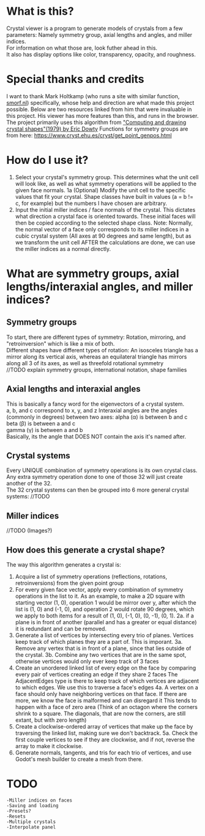 # What is this?
Crystal viewer is a program to generate models of crystals from a few parameters: Namely symmetry group, axial lengths and angles, and miller indices.  
For information on what those are, look futher ahead in this.  
It also has display options like color, transparency, opacity, and roughness.  

# Special thanks and credits
I want to thank Mark Holtkamp (who runs a site with similar function, [smorf.nl](https://smorf.nl)) specifically, whose help and direction are what made this project possible. Below are two resources linked from him that were invaluable in this project. His viewer has more features than this, and runs in the browser.
The project primarily uses this algorithm from ["Computing and drawing crystal shapes"(1979) by Eric Dowty](http://www.minsocam.org/ammin/AM65/AM65_465.pdf)
Functions for symmetry groups are from here: https://www.cryst.ehu.es/cryst/get_point_genpos.html

# How do I use it?
1. Select your crystal's symmetry group. This determines what the unit cell will look like, as well as what symmetry operations will be applied to the given face normals.
	1a (Optional) Modify the unit cell to the specific values that fit your crystal. Shape classes have built in values (a = b != c, for example) but the numbers I have chosen are arbitrary.
2. Input the initial miller indices / face normals of the crystal. This dictates what direction a crystal face is oriented towards. These initial faces will then be copied according to the selected shape class. 
	Note: Normally, the normal vector of a face only corresponds to its miller indices in a cubic crystal system (All axes at 90 degrees and same length), but as we transform the unit cell AFTER the calculations are done, we can use the miller indices as a normal directly.
# What are symmetry groups, axial lengths/interaxial angles, and miller indices?

## Symmetry groups
To start, there are different types of symmetry: Rotation, mirroring, and "retroinversion" which is like a mix of both.  
Different shapes have different types of rotation: An isosceles triangle has a mirror along its vertical axis, whereas an equilateral triangle has mirrors along all 3 of its axes, as well as threefold rotational symmetry  
//TODO explain symmetry groups, international notation, shape families

## Axial lengths and interaxial angles
This is basically a fancy word for the eigenvectors of a crystal system.  
a, b, and c correspond to x, y, and z
Interaxial angles are the angles (commonly in degrees) between two axes:
	alpha (α) is between b and c  
	beta (β) is between a and c  
	gamma (γ) is between a and b  
Basically, its the angle that DOES NOT contain the axis it's named after. 

## Crystal systems
Every UNIQUE combination of symmetry operations is its own crystal class.  
Any extra symmetry operation done to one of those 32 will just create another of the 32.  
The 32 crystal systems can then be grouped into 6 more general crystal systems:
//TODO

## Miller indices
//TODO (Images?)

## How does this generate a crystal shape?
The way this algorithm generates a crystal is:
1. Acquire a list of symmetry operations (reflections, rotations, retroinversions) from the given point group
2. For every given face vector, apply every combination of symmetry operations in the list to it.
    As an example, to make a 2D square with starting vector (1, 0), operation 1 would be mirror over y,
    after which the list is (1, 0) and (-1, 0), and operation 2 would rotate 90 degrees, which we apply to both items
    for a result of (1, 0), (-1, 0), (0, -1), (0, 1).
2a. if a plane is in front of another (parallel and has a greater or equal distance) it is redundant and can be removed.
3. Generate a list of vertices by intersecting every trio of planes.
    Vertices keep track of which planes they are a part of. This is imporant.
3a. Remove any vertex that is in front of a plane, since that lies outside of the crystal.
3b. Combine any two vertices that are in the same spot, otherwise vertices would only ever keep track of 3 faces
4. Create an unordered linked list of every edge on the face by comparing every pair of vertices creating an edge if they share 2 faces
    The AdjacentEdges type is there to keep track of which vertices are adjacent to which edges. We use this to traverse a face's edges
4a. A vertex on a face should only have neighboring vertices on that face. If there are more, we know the face is malformed and can disregard it
    This tends to happen with a face of zero area (Think of an octagon where the corners shrink to a square. The diagonals, that are now the corners, are still extant, but with zero length)
5. Create a clockwise-ordered array of vertices that make up the face by traversing the linked list, making sure we don't backtrack.
5a. Check the first couple vertices to see if they are clockwise, and if not, reverse the array to make it clockwise.
6. Generate normals, tangents, and tris for each trio of vertices, and use Godot's mesh builder to create a mesh from there.

# TODO
	-Miller indices on faces
	-Saving and loading
	-Presets?
	-Resets
 	-Multiple crystals
	-Interpolate panel
